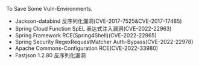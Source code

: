 To Save Some Vuln-Environments.

- Jackson-databind 反序列化漏洞(CVE-2017-7525&CVE-2017-17485)
- Spring Cloud Function SpEL 表达式注入漏洞(CVE-2022-22963)
- Spring Framework RCE(Spring4Shell)(CVE-2022-22965)
- Spring Security RegexRequestMatcher Auth-Bypass(CVE-2022-22978)
- Apache Commons-Configuration RCE(CVE-2022-33980)
- Fastjson 1.2.80 反序列化漏洞
